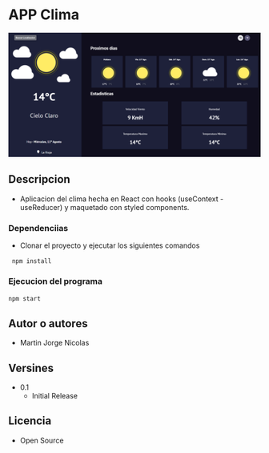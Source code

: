 # APP Clima

![Alt text](/src/assets/appclima.png)

## Descripcion

- Aplicacion del clima hecha en React con hooks (useContext - useReducer) y maquetado con styled components.

### Dependenciias

- Clonar el proyecto y ejecutar los siguientes comandos

```
 npm install
```

### Ejecucion del programa

```
npm start
```

## Autor o autores

- Martin Jorge Nicolas

## Versines

- 0.1
  - Initial Release

## Licencia

- Open Source
